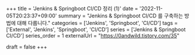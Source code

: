 +++
title = 'Jenkins & Springboot CI/CD 정리 (1)'
date = '2022-11-05T20:23:37+09:00'
summary = "Jenkins & Springboot CI/CD 를 구축하는 방법에 대해 다룹니다."
categories = ['Jenkins', 'Springboot', 'CI/CD']
tags = ['External', 'Jenkins', 'Springboot', 'CI/CD']
series = ['Jenkins & Springboot CI/CD']
series_order = 1
externalUrl = "https://0andwild.tistory.com/35"

draft = false
+++
